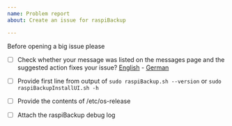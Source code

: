 ```yaml
---
name: Problem report
about: Create an issue for raspiBackup

---
```


Before opening a big issue please

* [ ] Check whether your message was listed on the messages page and the suggested action fixes your issue? [English](https://linux-tips-and-tricks.de/en/rmessages) - [German](https://linux-tips-and-tricks.de/de/fehlermeldungen)

* [ ] Provide first line from output of `sudo raspiBackup.sh --version` or `sudo raspiBackupInstallUI.sh -h`
* [ ] Provide the contents of /etc/os-release
* [ ] Attach the raspiBackup debug log
